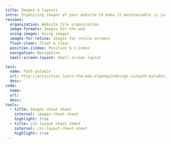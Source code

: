 ```yaml
---
title: Images & layouts
intro: Organizing images of your website to make it maintainable is just as important as using the many layout tools available to design websites.
reviews:
  organization: Website file organization
  image-formats: Images for the web
  using-images: Using images
  images-for-retina: Images for retina screens
  float-clear: Float & clear
  position-zindex: Position & z-index
  navigation: Navigation
  small-screen-layout: Small screen layout

test:
  name: Path paladin
  url: http://activities.learn-the-web.algonquindesign.ca/path-paladin/
  desc:
code:
  name:
  url:
  desc:
tools:
  - title: Images cheat sheet
    internal: images-cheat-sheet
    highlight: true
  - title: CSS layout cheat sheet
    internal: css-layout-cheat-sheet
    highlight: true
---
```

